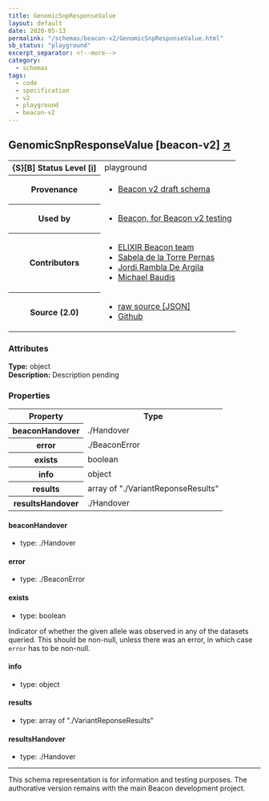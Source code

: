 ```yaml
---
title: GenomicSnpResponseValue
layout: default
date: 2020-05-13
permalink: "/schemas/beacon-v2/GenomicSnpResponseValue.html"
sb_status: "playground"
excerpt_separator: <!--more-->
category:
  - schemas
tags:
  - code
  - specification
  - v2
  - playground
  - beacon-v2
---
```


<div id="schema-header-title">
  <h2>GenomicSnpResponseValue <span id="schema-header-title-project">[beacon-v2] <a href="https://github.com/ga4gh-beacon/specification-v2-test-schemas" target="_BLANK">&nearr;</a></span> </h2>
</div>

<table id="schema-header-table">
  <tr>
    <th>{S}[B] Status Level <a href="https://schemablocks.org/about/sb-status-levels.html">[i]</a></th>
    <td><div id="schema-header-status">playground</div></td>
  </tr>

  <tr>
    <th>Provenance</th>
    <td>
      <ul>
<li><a href="https://github.com/ga4gh-beacon/specification-v2">Beacon v2 draft schema</a></li>
      </ul>
    </td>
  </tr>
  <tr>
    <th>Used by</th>
    <td>
      <ul>
<li><a href="https://github.com/ga4gh-beacon/specification-v2">Beacon, for Beacon v2 testing</a></li>
      </ul>
    </td>
  </tr>

<!--more-->

  <tr>
    <th>Contributors</th>
    <td>
      <ul>
<li><a href="https://beacon-project.io/categories/people.html">ELIXIR Beacon team</a></li>
<li><a href="https://beacon-project.io/people/Sabela-de-la-Torre/">Sabela de la Torre Pernas</a></li>
<li><a href="https://beacon-project.io/people/Jordi-Rambla/">Jordi Rambla De Argila</a></li>
<li><a href="https://orcid.org/0000-0002-9903-4248">Michael Baudis</a></li>
      </ul>
    </td>
  </tr>
  <tr>
    <th>Source (2.0)</th>
    <td>
      <ul>
        <li><a href="current/GenomicSnpResponseValue.json" target="_BLANK">raw source [JSON]</a></li>
        <li><a href="https://github.com/ga4gh-beacon/specification-v2-test-schemas/blob/master/schemas/GenomicSnpResponseValue.yaml" target="_BLANK">Github</a></li>
      </ul>
    </td>
  </tr>
</table>

<div id="schema-attributes-title">
  <h3>Attributes</h3>
</div>

  
__Type:__ object  
__Description:__ Description pending

### Properties

<table id="schema-properties-table">
  <tr>
    <th>Property</th>
    <th>Type</th>
  </tr>
  <tr>
    <th>beaconHandover</th>
    <td>./Handover</td>
  </tr>
  <tr>
    <th>error</th>
    <td>./BeaconError</td>
  </tr>
  <tr>
    <th>exists</th>
    <td>boolean</td>
  </tr>
  <tr>
    <th>info</th>
    <td>object</td>
  </tr>
  <tr>
    <th>results</th>
    <td>array of "./VariantReponseResults"</td>
  </tr>
  <tr>
    <th>resultsHandover</th>
    <td>./Handover</td>
  </tr>

</table>


#### beaconHandover

* type: ./Handover




#### error

* type: ./BeaconError




#### exists

* type: boolean

Indicator of whether the given allele was observed in any of the
datasets queried. This should be non-null, unless there was an
error, in which case `error` has to be non-null.



#### info

* type: object




#### results

* type: array of "./VariantReponseResults"




#### resultsHandover

* type: ./Handover



<hr/>
<div id="schema-footer">
This schema representation is for information and testing purposes. The authorative 
version remains with the main Beacon development project.
</div>


